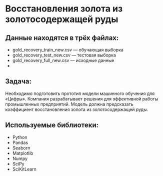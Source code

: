 # Восстановления золота из золотосодержащей руды

## Данные находятся в трёх файлах:


- gold_recovery_train_new.csv — обучающая выборка
- gold_recovery_test_new.csv — тестовая выборка
- gold_recovery_full_new.csv — исходные данные
- 
## Задача:

Необходимо подготовить прототип модели машинного обучения для «Цифры». Компания разрабатывает решения для эффективной работы промышленных предприятий. Модель должна предсказать коэффициент восстановления золота из золотосодержащей руды.

## Используемые библиотеки:

- Python
- Pandas
- Seaborn
- Matplotlib
- Numpy
- SciPy
- SciKitLearn


